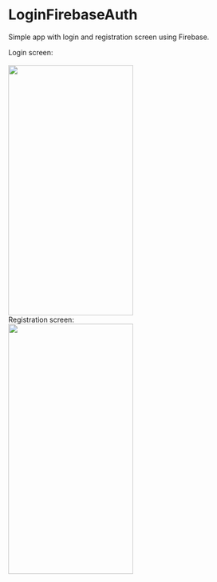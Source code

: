 # LoginFirebaseAuth


Simple app with login and registration screen using Firebase.

Login screen:                 
<br/>
<img src="https://user-images.githubusercontent.com/26824882/198374846-0cecaa87-cd99-4913-b09e-69127c6290e2.png" width="250" height="500">
<br/>
Registration screen:
<br/>
<img src="https://user-images.githubusercontent.com/26824882/198375195-ecddc0e8-cc6c-4b50-8c79-c554fe0976a9.png" width="250" height="500">
